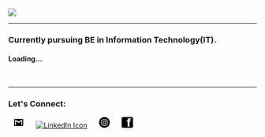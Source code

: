 <img align="center" src="https://readme-typing-svg.herokuapp.com?color=5F6769&size=30&center=true&vCenter=true&width=550&height=70&lines=Hello+Guys+I'm+Het+Bhavsar;+An+Open+Source+Enthusiast+☀;Frontend+Web+Developer+💻;">
<br>
<hr/>

<h3 align="centre">Currently pursuing BE in Information Technology(IT).</h3>
<h4>Loading...</h4>
<br>
<hr/>

### Let's Connect:

<a href="mailto:erhetbhavsar@gmail.com"><img src="G-mail.svg" width="22px" alt="G-Mail Icon" hspace="10"></a>
<a href="https://www.linkedin.com/in/het-bhavsar-0b175b218/"><img src="linkedIn.svg" width="22px" alt="LinkedIn Icon" hspace="10"></a>
<a href="https://www.instagram.com/hetbhavsar2938/"><img src="Instagram.svg" width="22px" alt="Instagram Icon" hspace="10"></a>
<a href="https://www.facebook.com/het.bhavsar.1671"><img src="Facebook.svg" width="23px" height="22px" alt="Facebook Icon" hspace="10"></a>

<br />


<!--
**Hetbhavsar22/Hetbhavsar22** is a ✨ _special_ ✨ repository because its `README.md` (this file) appears on your GitHub profile.

Here are some ideas to get you started:

- 🔭 I’m currently working on ...
- 🌱 I’m currently learning ...
- 👯 I’m looking to collaborate on ...
- 🤔 I’m looking for help with ...
- 💬 Ask me about ...
- 📫 How to reach me: ...
- 😄 Pronouns: ...
- ⚡ Fun fact: ...
-->

